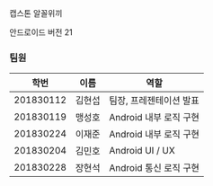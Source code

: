 캡스톤 알꼴위끼

안드로이드 버전 21

### 팀원
| 학번 | 이름 | 역할 |
|------|------|------------|
|201830112|김현섭|팀장, 프레젠테이션 발표|
|201830119|맹성호|Android 내부 로직 구현|
|201830224|이재준|Android 내부 로직 구현|
|201830204|김민호|Android UI / UX|
|201830228|장현석|Android 통신 로직 구현|
